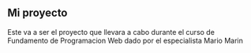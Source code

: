 ## Mi proyecto
Este va a ser el proyecto que llevara a cabo durante el curso de Fundamento de Programacion Web dado por el especialista Mario Marin